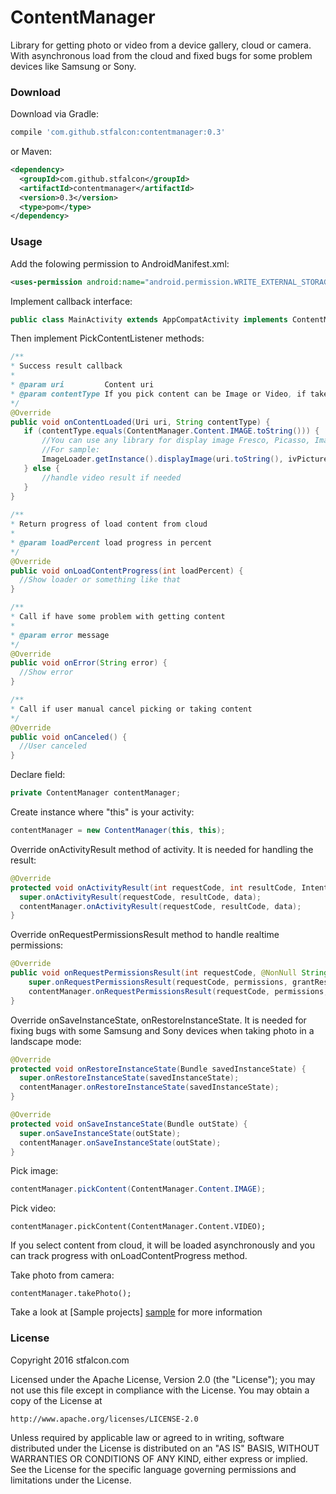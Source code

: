 # ContentManager
Library for getting photo or video from a device gallery, cloud or camera. With asynchronous load from the cloud and fixed bugs for some problem devices like Samsung or Sony.

### Download

Download via Gradle:
```gradle
compile 'com.github.stfalcon:contentmanager:0.3'
```

or Maven:
```xml
<dependency>
  <groupId>com.github.stfalcon</groupId>
  <artifactId>contentmanager</artifactId>
  <version>0.3</version>
  <type>pom</type>
</dependency>
```

### Usage

Add the folowing permission to AndroidManifest.xml:
```xml
<uses-permission android:name="android.permission.WRITE_EXTERNAL_STORAGE" />
```

Implement callback interface:
```java
public class MainActivity extends AppCompatActivity implements ContentManager.PickContentListener {
```

Then implement PickContentListener methods:
```java
/**
* Success result callback
*
* @param uri         Content uri
* @param contentType If you pick content can be Image or Video, if take - only Image
*/
@Override
public void onContentLoaded(Uri uri, String contentType) {
   if (contentType.equals(ContentManager.Content.IMAGE.toString())) {
       //You can use any library for display image Fresco, Picasso, ImageLoader
       //For sample:
       ImageLoader.getInstance().displayImage(uri.toString(), ivPicture);
   } else {
       //handle video result if needed
   }
}
        
/**
* Return progress of load content from cloud
*
* @param loadPercent load progress in percent
*/
@Override
public void onLoadContentProgress(int loadPercent) {
  //Show loader or something like that
}

/**
* Call if have some problem with getting content
*
* @param error message
*/
@Override
public void onError(String error) {
  //Show error
}

/**
* Call if user manual cancel picking or taking content
*/
@Override
public void onCanceled() {
  //User canceled
}
```


Declare field:
```java
private ContentManager contentManager;
```

Create instance where "this" is your activity:
```java
contentManager = new ContentManager(this, this);
```

Override onActivityResult method of activity. It is needed for handling the result:
```java
@Override
protected void onActivityResult(int requestCode, int resultCode, Intent data) {
  super.onActivityResult(requestCode, resultCode, data);
  contentManager.onActivityResult(requestCode, resultCode, data);
}
```

Override onRequestPermissionsResult method to handle realtime permissions:
```java
@Override
public void onRequestPermissionsResult(int requestCode, @NonNull String[] permissions, @NonNull int[] grantResults) {
    super.onRequestPermissionsResult(requestCode, permissions, grantResults);
    contentManager.onRequestPermissionsResult(requestCode, permissions, grantResults);
}
```

Override onSaveInstanceState, onRestoreInstanceState. It is needed for fixing bugs with some Samsung and Sony devices when taking photo in a landscape mode:
```java
@Override
protected void onRestoreInstanceState(Bundle savedInstanceState) {
  super.onRestoreInstanceState(savedInstanceState);
  contentManager.onRestoreInstanceState(savedInstanceState);
}

@Override
protected void onSaveInstanceState(Bundle outState) {
  super.onSaveInstanceState(outState);
  contentManager.onSaveInstanceState(outState);
}
```

Pick image: 
```java
contentManager.pickContent(ContentManager.Content.IMAGE);
```

Pick video:
```jave
contentManager.pickContent(ContentManager.Content.VIDEO);
```
If you select content from cloud, it will be loaded asynchronously and you can track progress with onLoadContentProgress method.

Take photo from camera:
```
contentManager.takePhoto();
```

Take a look at [Sample projects] [sample] for more information

### License 

Copyright 2016 stfalcon.com

Licensed under the Apache License, Version 2.0 (the "License");
you may not use this file except in compliance with the License.
You may obtain a copy of the License at

    http://www.apache.org/licenses/LICENSE-2.0

Unless required by applicable law or agreed to in writing, software
distributed under the License is distributed on an "AS IS" BASIS,
WITHOUT WARRANTIES OR CONDITIONS OF ANY KIND, either express or implied.
See the License for the specific language governing permissions and
limitations under the License.



[sample]: <https://github.com/stfalcon-studio/ContentManager/tree/master/sample>



